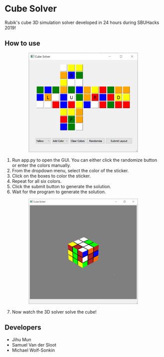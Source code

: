 # Cube Solver
Rubik's cube 3D simulation solver developed in 24 hours during SBUHacks 2019!

## How to use
<p align="center">
  <img src="media/gui.PNG" width="350em"/>
</p>

1. Run app.py to open the GUI. You can either click the randomize button or enter the colors manually.  
2. From the dropdown menu, select the color of the sticker.  
3. Click on the boxes to color the sticker.  
4. Repeat for all six colors.   
5. Click the submit button to generate the solution.  
6. Wait for the program to generate the solution.    

<p align="center">
  <img src="media/solver.PNG" width="350em"/>
</p>

7. Now watch the 3D solver solve the cube!

## Developers
* Jihu Mun
* Samuel Van der Sloot
* Michael Wolf-Sonkin
